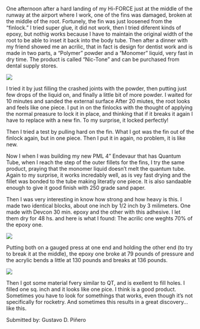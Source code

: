 One afternoon after a hard landing of my Hi-FORCE just at the middle of the runway at the airport where I work, one of the fins was damaged, broken at the middle of the root. Fortunely, the fin was just loosened from the “finlock.” I tried super glue, it did not work, then I tried diferent kinds of epoxy, but nothig works because I have to maintain the original width of the root to be able to inset it back into the body tube. Then after a dinner with my friend showed me an acrilic, that in fact is design for dentist work and is made in two parts, a “Polymer” powder and a “Monomer” liquid, very fast in dry time. The product is called “Nic-Tone” and can be purchased from dental supply stores.

![](/images/plasticbond_adhesive.jpg)

I tried it by just filling the crashed joints with the powder, then putting just few drops of the liquid on, and finally a little bit of more powder. I waited for 10 minutes and sanded the external surface After 20 miutes, the root looks and feels like one piece. I put in on the finlocks with the thought of applying the normal preasure to lock it in place, and thinking that if it breaks it again I have to replace with a new fin. To my surprise, it locked perfectly!

Then I tried a test by pulling hard on the fin. What I got was the fin out of the finlock again, but in one piece. Then I put it in again, no problem, it is like new.

Now I when I was building my new PML 4” Endevaur that has Quantum Tube, when I reach the step of the outer fillets for the fins, I try the same product, praying that the monomer liquid doesn’t melt the quantum tube. Again to my surprise, it works incredably well, as is vey fast drying and the fillet was bonded to the tube making literatly one piece. It is also sandaable enough to give it good finish with 250 grade sand paper.

Then I was very interesting in know how strong and how heavy is this. I made two identical blocks, about one inch by 1/2 inch by 3 milimeters. One made with Devcon 30 min. epoxy and the other with this adhesive. I let them dry for 48 hs. and here is what I found: The acrilic one weghts 70% of the epoxy one.

![](/images/plasticbond_sample.jpg)

Putting both on a gauged press at one end and holding the other end (to try to break it at the middle), the epoxy one broke at 79 pounds of pressure and the acrylic bends a little at 130 pounds and breaks at 136 pounds.

![](/images/plasticbond_fillet.jpg)

Then I got some material fvery similar to QT, and is exellent to fill holes. I filled one sq. inch and it looks like one pice. I think is a good product. Sometimes you have to look for somethings that works, even though it’s not specifically for rocketry. And sometimes this results in a great discovery… like this.

Submitted by: Gustavo D. Piñero

